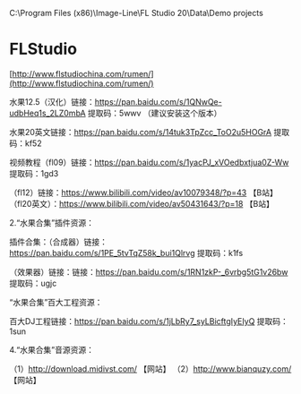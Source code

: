 C:\Program Files (x86)\Image-Line\FL Studio 20\Data\Demo projects

# FLStudio


[http://www.flstudiochina.com/rumen/](http://www.flstudiochina.com/rumen/)






水果12.5（汉化）链接：https://pan.baidu.com/s/1QNwQe-udbHeq1s_2LZ0mbA 提取码：5wwv （建议安装这个版本）

水果20英文链接：https://pan.baidu.com/s/14tuk3TpZcc_ToO2u5HOGrA 提取码：kf52 




视频教程（fl09）链接：https://pan.baidu.com/s/1yacPJ_xVOedbxtjua0Z-Ww 提取码：1gd3

 （fl12）链接：https://www.bilibili.com/video/av10079348/?p=43 【B站】
 （fl20英文）：https://www.bilibili.com/video/av50431643/?p=18 【B站】
            






2.“水果合集”插件资源：

插件合集：（合成器）链接：https://pan.baidu.com/s/1PE_5tvTqZ58k_bui1Qlrvg 提取码：k1fs 

（效果器）链接：链接：https://pan.baidu.com/s/1RN1zkP-_6vrbg5tG1v26bw 提取码：ugjc 

“水果合集”百大工程资源：

百大DJ工程链接：https://pan.baidu.com/s/1jLbRy7_syLBicftgIyEIyQ 提取码：1sun 




4.“水果合集”音源资源：

（1）http://download.midivst.com/                   【网站】
（2）http://www.bianquzy.com/    【网站】































